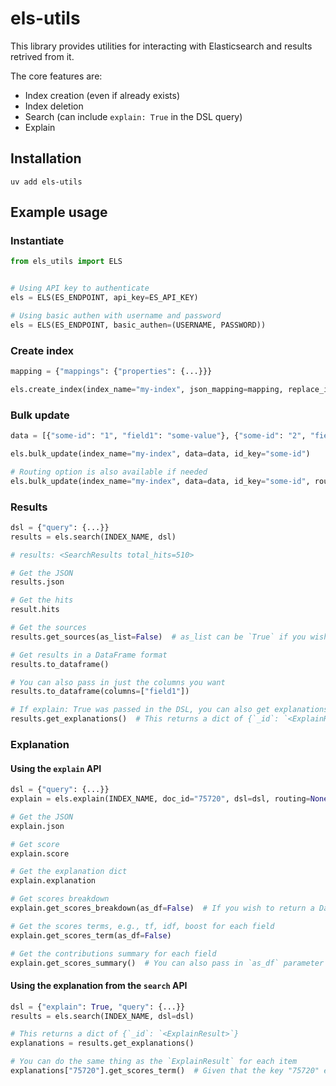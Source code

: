 # els-utils

This library provides utilities for interacting with Elasticsearch and results retrived from it.

The core features are:
- Index creation (even if already exists)
- Index deletion
- Search (can include `explain: True` in the DSL query)
- Explain

## Installation

```
uv add els-utils
```

## Example usage

### Instantiate
```python
from els_utils import ELS


# Using API key to authenticate
els = ELS(ES_ENDPOINT, api_key=ES_API_KEY)

# Using basic authen with username and password
els = ELS(ES_ENDPOINT, basic_authen=(USERNAME, PASSWORD))
```
### Create index
```python
mapping = {"mappings": {"properties": {...}}}

els.create_index(index_name="my-index", json_mapping=mapping, replace_if_exists=True)
```

### Bulk update
```python
data = [{"some-id": "1", "field1": "some-value"}, {"some-id": "2", "field1": "another-value"}]

els.bulk_update(index_name="my-index", data=data, id_key="some-id")

# Routing option is also available if needed
els.bulk_update(index_name="my-index", data=data, id_key="some-id", routing_key="1")
```

### Results

```python
dsl = {"query": {...}}
results = els.search(INDEX_NAME, dsl)

# results: <SearchResults total_hits=510>

# Get the JSON
results.json

# Get the hits
result.hits

# Get the sources
results.get_sources(as_list=False)  # as_list can be `True` if you wish to get just a list of sources

# Get results in a DataFrame format
results.to_dataframe()

# You can also pass in just the columns you want
results.to_dataframe(columns=["field1"])

# If explain: True was passed in the DSL, you can also get explanations
results.get_explanations()  # This returns a dict of {`_id`: `<ExplainResult>`}
```

### Explanation

#### Using the `explain` API
```python
dsl = {"query": {...}}
explain = els.explain(INDEX_NAME, doc_id="75720", dsl=dsl, routing=None)

# Get the JSON
explain.json

# Get score
explain.score

# Get the explanation dict
explain.explanation

# Get scores breakdown
explain.get_scores_breakdown(as_df=False)  # If you wish to return a DataFrame, can pass `as_df=True`

# Get the scores terms, e.g., tf, idf, boost for each field
explain.get_scores_term(as_df=False)

# Get the contributions summary for each field
explain.get_scores_summary()  # You can also pass in `as_df` parameter
```

#### Using the explanation from the `search` API
```python
dsl = {"explain": True, "query": {...}}
results = els.search(INDEX_NAME, dsl=dsl)

# This returns a dict of {`_id`: `<ExplainResult>`}
explanations = results.get_explanations()

# You can do the same thing as the `ExplainResult` for each item
explanations["75720"].get_scores_term()  # Given that the key "75720" exists in the results
```